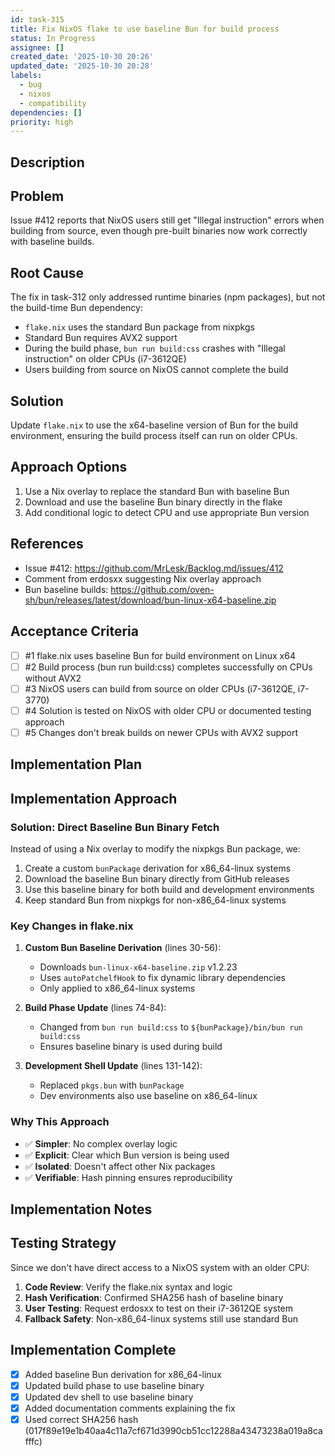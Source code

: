 ```yaml
---
id: task-315
title: Fix NixOS flake to use baseline Bun for build process
status: In Progress
assignee: []
created_date: '2025-10-30 20:26'
updated_date: '2025-10-30 20:28'
labels:
  - bug
  - nixos
  - compatibility
dependencies: []
priority: high
---
```


## Description

<!-- SECTION:DESCRIPTION:BEGIN -->
## Problem
Issue #412 reports that NixOS users still get "Illegal instruction" errors when building from source, even though pre-built binaries now work correctly with baseline builds.

## Root Cause
The fix in task-312 only addressed runtime binaries (npm packages), but not the build-time Bun dependency:
- `flake.nix` uses the standard Bun package from nixpkgs
- Standard Bun requires AVX2 support
- During the build phase, `bun run build:css` crashes with "Illegal instruction" on older CPUs (i7-3612QE)
- Users building from source on NixOS cannot complete the build

## Solution
Update `flake.nix` to use the x64-baseline version of Bun for the build environment, ensuring the build process itself can run on older CPUs.

## Approach Options
1. Use a Nix overlay to replace the standard Bun with baseline Bun
2. Download and use the baseline Bun binary directly in the flake
3. Add conditional logic to detect CPU and use appropriate Bun version

## References
- Issue #412: https://github.com/MrLesk/Backlog.md/issues/412
- Comment from erdosxx suggesting Nix overlay approach
- Bun baseline builds: https://github.com/oven-sh/bun/releases/latest/download/bun-linux-x64-baseline.zip
<!-- SECTION:DESCRIPTION:END -->

## Acceptance Criteria
<!-- AC:BEGIN -->
- [ ] #1 flake.nix uses baseline Bun for build environment on Linux x64
- [ ] #2 Build process (bun run build:css) completes successfully on CPUs without AVX2
- [ ] #3 NixOS users can build from source on older CPUs (i7-3612QE, i7-3770)
- [ ] #4 Solution is tested on NixOS with older CPU or documented testing approach
- [ ] #5 Changes don't break builds on newer CPUs with AVX2 support
<!-- AC:END -->

## Implementation Plan

<!-- SECTION:PLAN:BEGIN -->
## Implementation Approach

### Solution: Direct Baseline Bun Binary Fetch

Instead of using a Nix overlay to modify the nixpkgs Bun package, we:
1. Create a custom `bunPackage` derivation for x86_64-linux systems
2. Download the baseline Bun binary directly from GitHub releases
3. Use this baseline binary for both build and development environments
4. Keep standard Bun from nixpkgs for non-x86_64-linux systems

### Key Changes in flake.nix

1. **Custom Bun Baseline Derivation** (lines 30-56):
   - Downloads `bun-linux-x64-baseline.zip` v1.2.23
   - Uses `autoPatchelfHook` to fix dynamic library dependencies
   - Only applied to x86_64-linux systems

2. **Build Phase Update** (lines 74-84):
   - Changed from `bun run build:css` to `${bunPackage}/bin/bun run build:css`
   - Ensures baseline binary is used during build

3. **Development Shell Update** (lines 131-142):
   - Replaced `pkgs.bun` with `bunPackage`
   - Dev environments also use baseline on x86_64-linux

### Why This Approach

- ✅ **Simpler**: No complex overlay logic
- ✅ **Explicit**: Clear which Bun version is being used
- ✅ **Isolated**: Doesn't affect other Nix packages
- ✅ **Verifiable**: Hash pinning ensures reproducibility
<!-- SECTION:PLAN:END -->

## Implementation Notes

<!-- SECTION:NOTES:BEGIN -->
## Testing Strategy

Since we don't have direct access to a NixOS system with an older CPU:

1. **Code Review**: Verify the flake.nix syntax and logic
2. **Hash Verification**: Confirmed SHA256 hash of baseline binary
3. **User Testing**: Request erdosxx to test on their i7-3612QE system
4. **Fallback Safety**: Non-x86_64-linux systems still use standard Bun

## Implementation Complete

- [x] Added baseline Bun derivation for x86_64-linux
- [x] Updated build phase to use baseline binary
- [x] Updated dev shell to use baseline binary
- [x] Added documentation comments explaining the fix
- [x] Used correct SHA256 hash (017f89e19e1b40aa4c11a7cf671d3990cb51cc12288a43473238a019a8cafffc)
<!-- SECTION:NOTES:END -->
